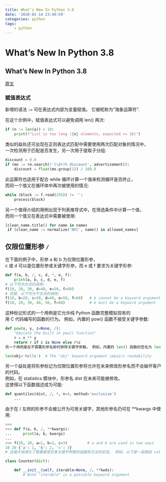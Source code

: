 ```yaml
---
title: What’s New In Python 3.8
date: '2020-01-14 23:40:59'
categories: python
tags: 
    - python
---
```


# What’s New In Python 3.8

## What’s New In Python 3.8

[原文](https://docs.python.org/zh-cn/3/whatsnew/3.8.html)

### 赋值表达式

新增的语法 `:=` 可在表达式内部为变量赋值。 它被昵称为“海象运算符”.

在这个示例中，赋值表达式可以避免调用 len() 两次:

```python
if (n := len(a)) > 10:
    print(f"List is too long ({n} elements, expected <= 10)")
```

类似的益处还可出现在正则表达式匹配中需要使用两次匹配对象的情况中，  
一次检测用于匹配是否发生，另一次用于提取子分组:

```python
discount = 0.0
if (mo := re.search(r'(\d+)% discount', advertisement)):
    discount = float(mo.group(1)) / 100.0
```

此运算符也适用于配合 while 循环计算一个值来检测循环是否终止，  
而同一个值又在循环体中再次被使用的情况:

```python
while (block := f.read(256)) != '':
    process(block)
```

另一个值得介绍的用例出现于列表推导式中，在筛选条件中计算一个值，  
而同一个值又在表达式中需要被使用:

```python
[clean_name.title() for name in names
 if (clean_name := normalize('NFC', name)) in allowed_names]
```

## 仅限位置形参 `/`

在下面的例子中，形参 a 和 b 为仅限位置形参，  
c 或 d 可以是位置形参或关键字形参，而 e 或 f 要求为关键字形参:

```python
def f(a, b, /, c, d, *, e, f):
    print(a, b, c, d, e, f)
# 以下均为合法的调用:
f(10, 20, 30, d=40, e=50, f=60)
# 但是，以下均为不合法的调用:
f(10, b=20, c=30, d=40, e=50, f=60)   # b cannot be a keyword argument
f(10, 20, 30, 40, 50, f=60)           # e must be a keyword argument
```

这种标记形式的一个用例是它允许纯 Python 函数完整模拟现有的  
用 C 代码编写的函数的行为。 例如，内置的 pow() 函数不接受关键字参数:

```python
def pow(x, y, z=None, /):
    "Emulate the built in pow() function"
    r = x ** y
    return r if z is None else r%z
另一个用例是在不需要形参名称时排除关键字参数。 例如，内置的 len() 函数的签名为 len(obj, /)。 这可以排除如下这种笨拙的调用形式:

len(obj='hello')  # The "obj" keyword argument impairs readability
```

另一个益处是将形参标记为仅限位置形参将允许在未来修改形参名而不会破坏客户的代码。  
例如，在 statistics 模块中，形参名 dist 在未来可能被修改。  
这使得以下函数描述成为可能:

```python
def quantiles(dist, /, *, n=4, method='exclusive')
    ...
```

由于在 / 左侧的形参不会被公开为可用关键字，其他形参名仍可在 **kwargs 中使用:

```python
>>>
>>> def f(a, b, /, **kwargs):
...     print(a, b, kwargs)
...
>>> f(10, 20, a=1, b=2, c=3)         # a and b are used in two ways
10 20 {'a': 1, 'b': 2, 'c': 3}
# 这极大地简化了需要接受任意关键字参数的函数和方法的实现。 例如，以下是一段摘自 collections 模块的代码:

class Counter(dict):

    def __init__(self, iterable=None, /, **kwds):
        # Note "iterable" is a possible keyword argument
```
